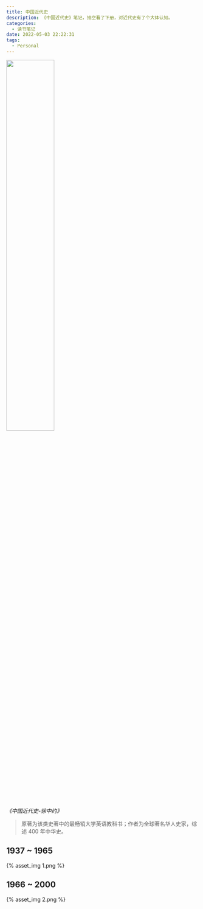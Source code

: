 ```yaml
---
title: 中国近代史
description: 《中国近代史》笔记，抽空看了下册，对近代史有了个大体认知。
categories:
  - 读书笔记
date: 2022-05-03 22:22:31
tags:
  - Personal
---
```


<img src="0.png" width="50%" height="50%">

*《中国近代史-徐中约》* 
> 原著为该类史著中的最畅销大学英语教科书；作者为全球著名华人史家，综述 400 年中华史。

## 1937 ~ 1965
{% asset_img 1.png %}

## 1966 ~ 2000
{% asset_img 2.png %}
